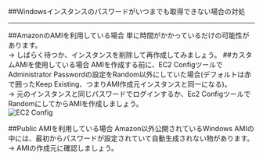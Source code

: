 ##Windowsインスタンスのパスワードがいつまでも取得できない場合の対処
***
##AmazonのAMIを利用している場合
単に時間がかかっているだけの可能性があります。  
→ しばらく待つか、インスタンスを削除して再作成してみましょう。
##カスタムAMIを使用している場合
AMIを作成する前に、EC2 ConfigツールでAdministrator Passwordの設定をRandom以外にしていた場合(デフォルトは赤で囲ったKeep Existing、つまりAMI作成元インスタンスと同一になる)。  
→ 元のインスタンスと同じパスワードでログインするか、Ec2 ConfigツールでRandomにしてからAMIを作成しましょう。  
![EC2 Config](https://github.com/awshacks/tips/blob/master/EC2/windows_password_not_ready/windows_password_not_ready_1.png?raw=true)

##Public AMIを利用している場合
Amazon以外公開されているWindows AMIの中には、最初からパスワードが設定されていて自動生成されない物があります。  
→ AMIの作成元に確認しましょう。
